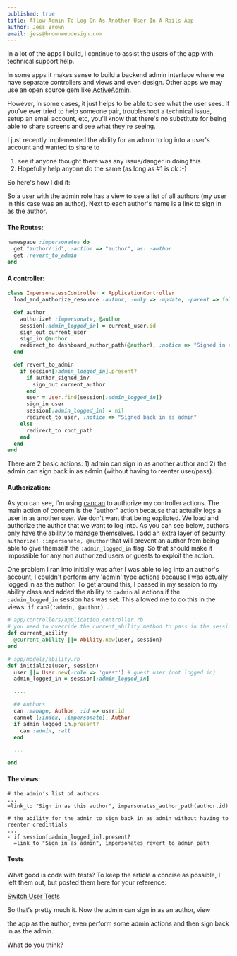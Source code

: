 ```yaml
---
published: true
title: Allow Admin To Log On As Another User In A Rails App
author: Jess Brown
email: jess@brownwebdesign.com
---
```


In a lot of the apps I build, I continue to assist the users of the app
with technical support help.  

In some apps it makes sense to build a backend admin interface where we
have separate controllers and views and even design.  Other apps we may
use an open source gem like [ActiveAdmin][1].

However, in some cases, it just helps to be able to see what the user
sees.  If you've ever tried to help someone pair, troubleshoot a
technical issue, setup an email account, etc, you'll know that there's
no substitute for being able to share screens and see what they're
seeing.  

I just recently implemented the ability for an admin to log into a
user's account and wanted to share to 

1. see if anyone thought there was any issue/danger in doing this
2. Hopefully help anyone do the same (as long as #1 is ok :-)

So here's how I did it:

So a user with the admin role has a view to see a list of all authors (my user in this case was an author).  Next to each author's name is a link to sign in as the author.

#### The Routes:

```ruby
namespace :impersonates do
  get "author/:id", :action => "author", as: :author
  get :revert_to_admin
end
```

#### A controller:

```ruby
class ImpersonatessController < ApplicationController
  load_and_authorize_resource :author, :only => :update, :parent => false

  def author
    authorize! :impersonate, @author
    session[:admin_logged_in] = current_user.id
    sign_out current_user
    sign_in @author
    redirect_to dashboard_author_path(@author), :notice => "Signed in as #{@author.name}"
  end

  def revert_to_admin
    if session[:admin_logged_in].present?
      if author_signed_in?
        sign_out current_author
      end
      user = User.find(session[:admin_logged_in])
      sign_in user
      session[:admin_logged_in] = nil
      redirect_to user, :notice => "Signed back in as admin"
    else
      redirect_to root_path
    end
  end
end
```

There are 2 basic actions:  1) admin can sign in as another author and
2) the admin can sign back in as admin (without having to reenter
user/pass).

#### Authorization:

As you can see, I'm using [cancan][2] to authorize my controller
actions.  The main action of concern is the "author" action
because that actually logs a user in as another user.  We don't want
that being explioted.  We load and authorize the author that we want to log into. As you can see below, authors only have the ability to manage themselves.  I add an extra layer of security `authorize! :impersonate, @author` that will prevent an author from being able to give themself the `:admin_logged_in` flag.  So that should make it impossible for any non authorized users or guests to exploit the action.  

One problem I ran into initially was after I was able to log into an
author's account, I couldn't perform any 'admin' type actions because I
was actually logged in as the author.  To get around this, I passed in
my session to my ability class and added the ability to `:admin` all
actions if the `:admin_logged_in` session has was set.  This allowed me
to do this in the views:  `if can?(:admin, @author) ...`

```ruby
# app/controllers/application_controller.rb
# you need to override the current_ability method to pass in the session
def current_ability
  @current_ability ||= Ability.new(user, session)
end

# app/models/ability.rb
def initialize(user, session)
  user ||= User.new(:role => 'guest') # guest user (not logged in)
  admin_logged_in = session[:admin_logged_in]

  ....

  ## Authors
  can :manage, Author, :id => user.id
  cannot [:index, :impersonate], Author
  if admin_logged_in.present?
    can :admin, :all
  end

  ...

end
```

#### The views:

```haml
# the admin's list of authors
...
=link_to "Sign in as this author", impersonates_author_path(author.id)

# the ability for the admin to sign back in as admin without having to
reenter credintials
...
- if session[:admin_logged_in].present?
  =link_to "Sign in as admin", impersonates_revert_to_admin_path
```

#### Tests

What good is code with tests?  To keep the article a concise as
possible, I left them out, but posted them here for your reference:

[Switch User Tests][3]


So that's pretty much it.  Now the admin can sign in as an author, view

the app as the author, even perform some admin actions and then sign
back in as the admin.

What do you think?



[1]:http://activeadmin.info/
[2]:https://github.com/ryanb/cancan
[3]:/impersonate-user-tests
